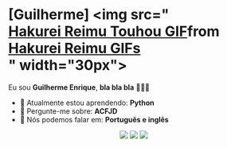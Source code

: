 # [Guilherme] <img src="<div class="tenor-gif-embed" data-postid="27445834" data-share-method="host" data-aspect-ratio="1.33333" data-width="100%"><a href="https://tenor.com/view/hakurei-reimu-touhou-touhou-project-osana-reimu-kys-gif-27445834">Hakurei Reimu Touhou GIF</a>from <a href="https://tenor.com/search/hakurei+reimu-gifs">Hakurei Reimu GIFs</a></div> <script type="text/javascript" async src="https://tenor.com/embed.js"></script>" width="30px">

Eu sou <strong>Guilherme Enrique</strong>, <strong>bla bla bla</strong> 👨🏻‍💻 

- 🚀 Atualmente estou aprendendo: <strong>Python</strong> 
- 💬 Pergunte-me sobre: <strong>ACFJD</strong>
- 📣 Nós podemos falar em: <strong>Português e inglês</strong>

<div align="center">

  <a href="#" alt="Gmail">
    <img src="https://img.shields.io/badge/-Gmail-FF0000?style=flat-square&labelColor=FF0000&logo=gmail&logoColor=white&link=LINK-DO-SEU-EMAIL"/></a>

  <a href="#" alt="Linkedin">
    <img src="https://img.shields.io/badge/-Linkedin-0e76a8?style=flat-square&logo=Linkedin&logoColor=white&link=LINK-DO-SEU-LINKEDIN" /></a>

  <a href="#" alt="Instagram">
    <img src="https://img.shields.io/badge/-Instagram-DF0174?style=flat-square&labelColor=DF0174&logo=instagram&logoColor=white&link=LINK-DO-SEU-INSTAGRAM"/></a>

</div>
